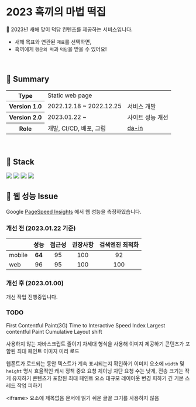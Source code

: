 # 2023 흑끼의 마법 떡집

🐰 2023년 새해 맞이 덕담 컨텐츠를 제공하는 서비스입니다.

- 새해 목표와 연관된 `재료`를 선택하면,
- 흑끼에게 `행운의 떡`과 `덕담`을 받을 수 있어요!

<br/>

## 🥕 Summary

<table>
  <tr>
    <th>Type</th>
    <td>Static web page</td>
    <td></td>
  </tr>
  <tr>
    <th>Version 1.0</th>
    <td>2022.12.18 ~ 2022.12.25</td>
    <td>서비스 개발</td>
  </tr>
  <tr>
    <th>Version 2.0</th>
    <td>2023.01.22 ~</td>
    <td>사이트 성능 개선</td>
  </tr>
  <tr>
    <th>Role</th>
    <td>개발, CI/CD, 배포, 그림</td>
    <td><a href='https://github.com/da-in'>da-in</a></td>
  </tr>
</table>

<br/>

## 🔧 Stack

<img src="https://img.shields.io/badge/Typescript-3178C6?style=flat-square&logo=Typescript&logoColor=white">
<img src="https://img.shields.io/badge/React-61DAFB?style=flat-square&logo=React&logoColor=black">
<img src="https://img.shields.io/badge/👩‍🎤Emotion/css-D26AC2?style=flat-square&logoColor=white">
<img src="https://img.shields.io/badge/Github Pages-222222?style=flat-square&logo=Github&logoColor=white">

<br/>

## 🚨 웹 성능 Issue

Google [PageSpeed Insights](https://pagespeed.web.dev/) 에서 웹 성능을 측정하였습니다.

### 개선 전 (2023.01.22 기준)

<!-- prettier-ignore -->
||성능|접근성|권장사항|검색엔진 최적화|
|-|:-:|:-:|:-:|:-:|
|mobile|**64**|95|100|92|
|web|96|95|100|100|

### 개선 후 (2023.01.00)

개선 작업 진행중입니다.

### TODO

First Contentful Paint(3G)
Time to Interactive
Speed Index
Largest contentful Paint
Cumulative Layout shift

사용하지 않는 자바스크립트 줄이기
차세대 형식을 사용해 이미지 제공하기
콘텐츠가 포함된 최대 페인트 이미지 미리 로드

웹폰트가 로드되는 동안 텍스트가 계속 표시되는지 확인하기
이미지 요소에 `width` 및 `height` 명시
효율적인 캐시 정책
중요 요청 체이닝 차단
요청 수는 낮게, 전송 크기는 작게 유지하기
콘텐츠가 포함된 최대 페인트 요소
대규모 레이아웃 변경 피하기
긴 기본 스레드 작업 피하기

\<iframe\> 요소에 제목없음
문서에 읽기 쉬운 글꼴 크기를 사용하지 않음
